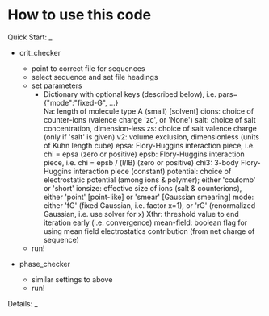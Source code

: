 # How to use this code

Quick Start:
_
* crit_checker
  - point to correct file for sequences
  - select sequence and set file headings
  - set parameters
    * Dictionary with optional keys (described below), i.e. pars={"mode":"fixed-G", ...} \
        Na: length of molecule type A (small) [solvent]
        cions: choice of counter-ions (valence charge 'zc', or 'None')
        salt: choice of salt concentration, dimension-less
        zs: choice of salt valence charge (only if 'salt' is given)
        v2: volume exclusion, dimensionless (units of Kuhn length cube)
        epsa: Flory-Huggins interaction piece, i.e. chi = epsa  (zero or positive)
        epsb: Flory-Huggins interaction piece, i.e. chi = epsb / (l/lB)  (zero or positive)
        chi3: 3-body Flory-Huggins interaction piece (constant)
        potential: choice of electrostatic potential (among ions & polymer); either 'coulomb' or 'short'
        ionsize: effective size of ions (salt & counterions), either 'point' [point-like] or 'smear' [Gaussian smearing]
        mode: either 'fG' (fixed Gaussian, i.e. factor x=1), or 'rG' (renormalized Gaussian, i.e. use solver for x)
        Xthr: threshold value to end iteration early (i.e. convergence)
        mean-field: boolean flag for using mean field electrostatics contribution (from net charge of sequence)
  - run!

* phase_checker
  - similar settings to above
  - run!

Details:
_
